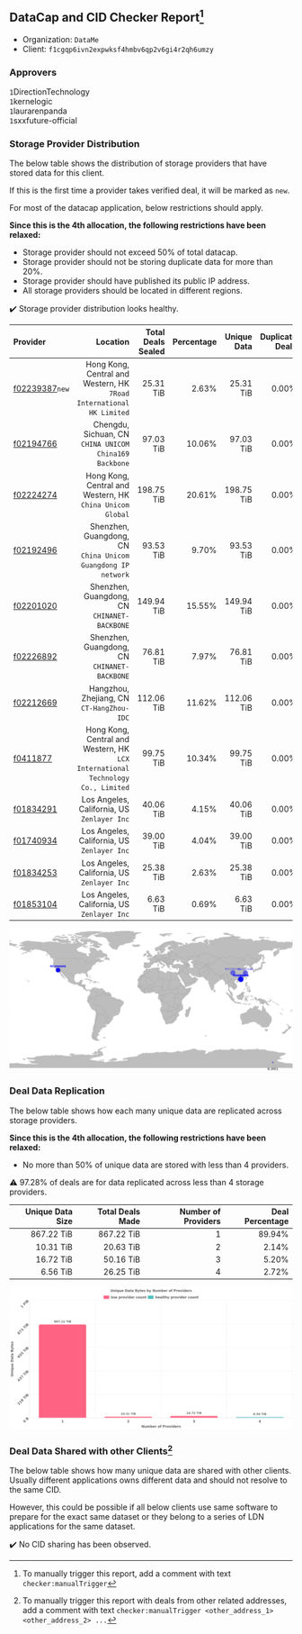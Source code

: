 ## DataCap and CID Checker Report[^1]
 - Organization: `DataMe`
 - Client: `f1cgqp6ivn2expwksf4hmbv6qp2v6gi4r2qh6umzy`
### Approvers
`1`DirectionTechnology<br/>`1`kernelogic<br/>`1`laurarenpanda<br/>`1`sxxfuture-official

### Storage Provider Distribution
The below table shows the distribution of storage providers that have stored data for this client.

If this is the first time a provider takes verified deal, it will be marked as `new`.

For most of the datacap application, below restrictions should apply.

**Since this is the 4th allocation, the following restrictions have been relaxed:**
 - Storage provider should not exceed 50% of total datacap.
 - Storage provider should not be storing duplicate data for more than 20%.
 - Storage provider should have published its public IP address.
 - All storage providers should be located in different regions.

✔️ Storage provider distribution looks healthy.

| Provider                                                    |                                                                           Location | Total Deals Sealed | Percentage | Unique Data | Duplicate Deals |
| :---------------------------------------------------------- | ---------------------------------------------------------------------------------: | -----------------: | ---------: | ----------: | --------------: |
| [f02239387](https://filfox.info/en/address/f02239387)`new`  |            Hong Kong, Central and Western, HK<br/>`7Road International HK Limited` |          25.31 TiB |      2.63% |   25.31 TiB |           0.00% |
| [f02194766](https://filfox.info/en/address/f02194766)       |                          Chengdu, Sichuan, CN<br/>`CHINA UNICOM China169 Backbone` |          97.03 TiB |     10.06% |   97.03 TiB |           0.00% |
| [f02224274](https://filfox.info/en/address/f02224274)       |                       Hong Kong, Central and Western, HK<br/>`China Unicom Global` |         198.75 TiB |     20.61% |  198.75 TiB |           0.00% |
| [f02192496](https://filfox.info/en/address/f02192496)       |                    Shenzhen, Guangdong, CN<br/>`China Unicom Guangdong IP network` |          93.53 TiB |      9.70% |   93.53 TiB |           0.00% |
| [f02201020](https://filfox.info/en/address/f02201020)       |                                    Shenzhen, Guangdong, CN<br/>`CHINANET-BACKBONE` |         149.94 TiB |     15.55% |  149.94 TiB |           0.00% |
| [f02226892](https://filfox.info/en/address/f02226892)       |                                    Shenzhen, Guangdong, CN<br/>`CHINANET-BACKBONE` |          76.81 TiB |      7.97% |   76.81 TiB |           0.00% |
| [f02212669](https://filfox.info/en/address/f02212669)       |                                       Hangzhou, Zhejiang, CN<br/>`CT-HangZhou-IDC` |         112.06 TiB |     11.62% |  112.06 TiB |           0.00% |
| [f0411877](https://filfox.info/en/address/f0411877)         | Hong Kong, Central and Western, HK<br/>`LCX International Technology Co., Limited` |          99.75 TiB |     10.34% |   99.75 TiB |           0.00% |
| [f01834291](https://filfox.info/en/address/f01834291)       |                                     Los Angeles, California, US<br/>`Zenlayer Inc` |          40.06 TiB |      4.15% |   40.06 TiB |           0.00% |
| [f01740934](https://filfox.info/en/address/f01740934)       |                                     Los Angeles, California, US<br/>`Zenlayer Inc` |          39.00 TiB |      4.04% |   39.00 TiB |           0.00% |
| [f01834253](https://filfox.info/en/address/f01834253)       |                                     Los Angeles, California, US<br/>`Zenlayer Inc` |          25.38 TiB |      2.63% |   25.38 TiB |           0.00% |
| [f01853104](https://filfox.info/en/address/f01853104)       |                                     Los Angeles, California, US<br/>`Zenlayer Inc` |           6.63 TiB |      0.69% |    6.63 TiB |           0.00% |

<img src="https://raw.githubusercontent.com/data-preservation-programs/filplus-checker-assets/main/filecoin-project/filecoin-plus-large-datasets/issues/2026/1688916170398.png"/>

### Deal Data Replication
The below table shows how each many unique data are replicated across storage providers.


**Since this is the 4th allocation, the following restrictions have been relaxed:**
- No more than 50% of unique data are stored with less than 4 providers.

⚠️ 97.28% of deals are for data replicated across less than 4 storage providers.

| Unique Data Size | Total Deals Made | Number of Providers | Deal Percentage |
| ---------------: | ---------------: | ------------------: | --------------: |
|       867.22 TiB |       867.22 TiB |                   1 |          89.94% |
|        10.31 TiB |        20.63 TiB |                   2 |           2.14% |
|        16.72 TiB |        50.16 TiB |                   3 |           5.20% |
|         6.56 TiB |        26.25 TiB |                   4 |           2.72% |

<img src="https://raw.githubusercontent.com/data-preservation-programs/filplus-checker-assets/main/filecoin-project/filecoin-plus-large-datasets/issues/2026/1688916171261.png"/>

### Deal Data Shared with other Clients[^3]
The below table shows how many unique data are shared with other clients.
Usually different applications owns different data and should not resolve to the same CID.

However, this could be possible if all below clients use same software to prepare for the exact same dataset or they belong to a series of LDN applications for the same dataset.

✔️ No CID sharing has been observed.

[^1]: To manually trigger this report, add a comment with text `checker:manualTrigger`

[^2]: Deals from those addresses are combined into this report as they are specified with `checker:manualTrigger`

[^3]: To manually trigger this report with deals from other related addresses, add a comment with text `checker:manualTrigger <other_address_1> <other_address_2> ...`
